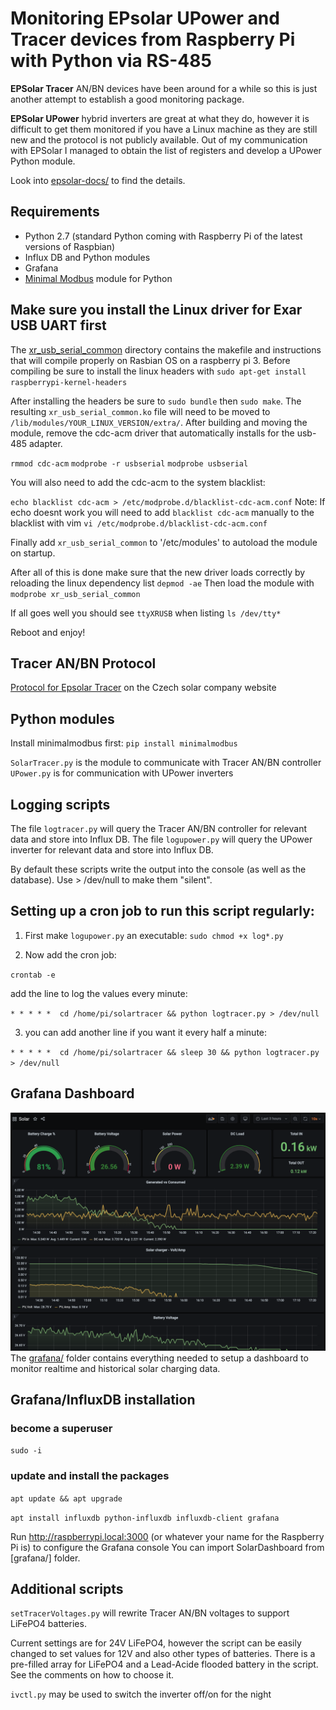 Monitoring EPsolar UPower and Tracer devices from Raspberry Pi with Python via RS-485
===================================================

**EPSolar Tracer** AN/BN devices have been around for a while so this is just another attempt to establish a good monitoring package.

**EPSolar UPower** hybrid inverters are great at what they do, however it is difficult to get them monitored if you have a Linux machine as they are still new and the protocol is not publicly available. Out of my communication with EPSolar I managed to obtain the list of registers and develop a UPower Python module.

Look into [epsolar-docs/](epsolar-docs/) to find the details.

## Requirements
- Python 2.7 (standard Python coming with Raspberry Pi of the latest versions of Raspbian)
- Influx DB and Python modules
- Grafana
- [Minimal Modbus](https://minimalmodbus.readthedocs.io/en/stable/) module for Python

Make sure you install the Linux driver for Exar USB UART first
--------------------------------------------------------------
The [xr_usb_serial_common](xr_usb_serial_common-1a/) directory contains the makefile and instructions that will compile properly on Rasbian OS on a raspberry pi 3. Before compiling be sure to install the linux headers with
`sudo apt-get install raspberrypi-kernel-headers`

After installing the headers be sure to `sudo bundle` then `sudo make`.
The resulting `xr_usb_serial_common.ko` file will need to be moved to `/lib/modules/YOUR_LINUX_VERSION/extra/`.
After building and moving the module, remove the cdc-acm driver that automatically installs for the usb-485 adapter.

`rmmod cdc-acm`
`modprobe -r usbserial`
`modprobe usbserial`

You will also need to add the cdc-acm to the system blacklist:

`echo blacklist cdc-acm > /etc/modprobe.d/blacklist-cdc-acm.conf`
Note: If echo doesnt work you will need to add `blacklist cdc-acm` manually to the blacklist with vim `vi /etc/modprobe.d/blacklist-cdc-acm.conf`

Finally add `xr_usb_serial_common` to '/etc/modules' to autoload the module on startup.

After all of this is done make sure that the new driver loads correctly by reloading the linux dependency list `depmod -ae`
Then load the module with `modprobe xr_usb_serial_common`

If all goes well you should see `ttyXRUSB` when listing `ls /dev/tty*`

Reboot and enjoy!

Tracer AN/BN Protocol
---------------------
[Protocol for Epsolar Tracer](http://www.solar-elektro.cz/data/dokumenty/1733_modbus_protocol.pdf) on the Czech solar company website

Python modules
--------------
Install minimalmodbus first:
`pip install minimalmodbus`

`SolarTracer.py` is the module to communicate with Tracer AN/BN controller
`UPower.py` is for communication with UPower inverters

Logging scripts
--------------
The file `logtracer.py` will query the Tracer AN/BN controller for relevant data and store into Influx DB.
The file `logupower.py` will query the UPower inverter for relevant data and store into Influx DB.

By default these scripts write the output into the console (as well as the database). Use > /dev/null to make them "silent".

## Setting up a cron job to run this script regularly:

1. First make `logupower.py` an executable:
`sudo chmod +x log*.py`

2. Now add the cron job:

`crontab -e`

add the line to log the values every minute:

`* * * * *  cd /home/pi/solartracer && python logtracer.py > /dev/null`

3. you can add another line if you want it every half a minute:

`* * * * *  cd /home/pi/solartracer && sleep 30 && python logtracer.py > /dev/null`

Grafana Dashboard
--------------------
![Img](grafana/screenshot.png)
The [grafana/](grafana/) folder contains everything needed to setup a dashboard to monitor realtime and historical solar charging data.

## Grafana/InfluxDB installation

### become a superuser
`sudo -i`
### update and install the packages
`apt update && apt upgrade`

`apt install influxdb python-influxdb influxdb-client grafana`

Run http://raspberrypi.local:3000 (or whatever your name for the Raspberry Pi is) to configure the Grafana console
You can import SolarDashboard from [grafana/] folder.

Additional scripts
------------------
`setTracerVoltages.py` will rewrite Tracer AN/BN voltages to support LiFePO4 batteries.

Current settings are for 24V LiFePO4, however the script can be easily changed to set values for 12V and also other types of batteries. There is a pre-filled array for LiFePO4 and a Lead-Acide flooded battery in the script. See the comments on how to choose it.

`ivctl.py` may be used to switch the inverter off/on for the night
